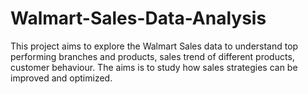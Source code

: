 # Walmart-Sales-Data-Analysis
This project aims to explore the Walmart Sales data to understand top performing branches and products, sales trend of different products, customer behaviour. The aims is to study how sales strategies can be improved and optimized.
